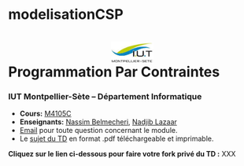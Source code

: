 # modelisationCSP

# <img src="./logo.jpeg" width="17%" style="margin:auto;display:block;"/> Programmation Par Contraintes 
### IUT Montpellier-Sète – Département Informatique
* **Cours:** [M4105C](http://cache.media.enseignementsup-recherche.gouv.fr/file/25/09/7/PPN_INFORMATIQUE_256097.pdf)
* **Enseignants:** [Nassim Belmecheri](mailto:nassim.belmecheri@umontpellier.fr), [Nadjib Lazaar](mailto:nadjib.lazaar@umontpellier.fr)
* [Email](mailto:nadjib.lazaar@umontpellier.fr) pour toute question concernant le module.
* Le [sujet du TD](TD-sudoku.pdf) en format .pdf téléchargeable et imprimable.

**Cliquez sur le lien ci-dessous pour faire votre fork privé du TD :**
XXX
